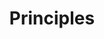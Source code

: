 ---
title: "Principles"
bookCover: "/assets/book-covers/principles.jpg"
slug: "principles"
bookAuthor: "Ray Dalio"
rating: 10
done: false
tags: []
summary: false
detailedNotes: false
amazonLink: ""

---